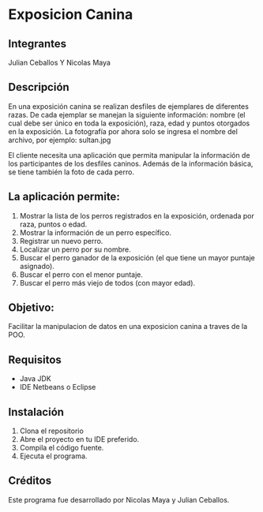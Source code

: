 # Exposicion Canina
## Integrantes
Julian Ceballos Y Nicolas Maya
## Descripción
En una exposición canina se realizan desfiles de ejemplares de diferentes razas. De cada ejemplar se manejan la siguiente información: nombre (el cual debe ser único en toda la exposición), raza, edad y puntos otorgados en la exposición. La fotografía por ahora solo se ingresa el nombre del archivo, por ejemplo: sultan.jpg

El cliente necesita una aplicación que permita manipular la información de los participantes de los desfiles caninos. Además de la información básica, se tiene también la foto de cada perro.

## La aplicación permite:
1. Mostrar la lista de los perros registrados en la exposición, ordenada por raza, puntos o edad.
2. Mostrar la información de un perro específico.
3. Registrar un nuevo perro.
4. Localizar un perro por su nombre.
5. Buscar el perro ganador de la exposición (el que tiene un mayor puntaje asignado).
6. Buscar el perro con el menor puntaje.
7. Buscar el perro más viejo de todos (con mayor edad).

## Objetivo:
Facilitar la manipulacion de datos en una exposicion canina a traves de la POO.

## Requisitos
- Java JDK 
- IDE Netbeans o Eclipse

## Instalación
1. Clona el repositorio 
2. Abre el proyecto en tu IDE preferido.
3. Compila el código fuente.
4. Ejecuta el programa.

## Créditos
Este programa fue desarrollado por Nicolas Maya y Julian Ceballos.
